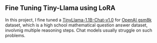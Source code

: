## Fine Tuning Tiny-Llama using LoRA


In this project, I fine tuned a [TinyLlama-1.1B-Chat-v1.0](https://huggingface.co/TinyLlama/TinyLlama-1.1B-Chat-v1.0) for [OpenAI gsm8k](https://github.com/openai/grade-school-math)
dataset, which is a high school mathematical question answer dataset, involvnig multiple reasoning steps. Chat models usually struggle on such problems.
